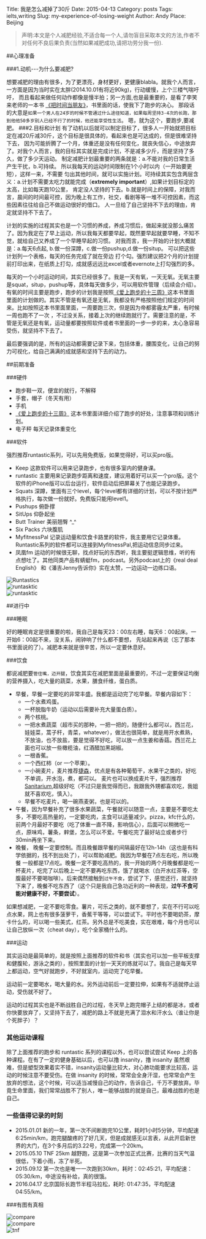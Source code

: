 Title: 我是怎么减掉了30斤
Date: 2015-04-13
Category: posts
Tags: ielts,writing
Slug: my-experience-of-losing-weight
Author: Andy
Place: Beijing

<div id="weight_container" style=" margin: 0 auto"></div>

<script>
$(function () {
    $('#weight_container').highcharts({
        chart: {
            type: 'line'
        },
        title: {
            text: 'Weight'
        },
        
        //subtitle: {
        //   text: 'Source: WorldClimate.com'
        //},
        xAxis: {
            categories: ["2014-11-02", "2014-11-03", "2014-11-04", "2014-11-08", "2014-11-09", "2014-11-10", "2014-11-11", "2014-11-12", "2014-11-13", "2014-11-14", "2014-11-15", "2014-11-16", "2014-11-17", "2014-11-18", "2014-11-19", "2014-11-20", "2014-11-21", "2014-11-22", "2014-11-23", "2014-11-24", "2014-11-25", "2014-11-26", "2014-11-27", "2014-11-28", "2014-11-29", "2014-12-01", "2014-12-02", "2014-12-03", "2014-12-04", "2014-12-08", "2014-12-09", "2014-12-10", "2014-12-11", "2014-12-12", "2014-12-13", "2014-12-14", "2014-12-15", "2014-12-16", "2014-12-17", "2014-12-18", "2014-12-19", "2014-12-20", "2014-12-21", "2014-12-22", "2014-12-23", "2014-12-24", "2014-12-25", "2014-12-26", "2014-12-27", "2014-12-28", "2014-12-29", "2014-12-30", "2014-12-31", "2015-01-01", "2015-01-02", "2015-01-03", "2015-01-04", "2015-01-05", "2015-01-06", "2015-01-07", "2015-01-08", "2015-01-09", "2015-01-10", "2015-01-11", "2015-01-12", "2015-01-13", "2015-01-14", "2015-01-15", "2015-01-16", "2015-01-17", "2015-01-18", "2015-01-22", "2015-01-23", "2015-01-24", "2015-02-03", "2015-02-04", "2015-02-05", "2015-02-06", "2015-02-12", "2015-02-13", "2015-02-14", "2015-03-04", "2015-03-05", "2015-03-06", "2015-03-07", "2015-03-08", "2015-03-11", "2015-03-12", "2015-03-13", "2015-03-14", "2015-03-15", "2015-03-16", "2015-03-18", "2015-03-19", "2015-03-20", "2015-03-21", "2015-03-23", "2015-03-24", "2015-03-25", "2015-03-26", "2015-03-27", "2015-04-01", "2015-04-02", "2015-04-03", "2015-04-04", "2015-04-07", "2015-04-08", "2015-04-09", "2015-04-11", "2015-04-12", "2015-04-13","2015-04-14"]
        },
        yAxis: {
            title: {
                text: 'Weight(kg)'
            }
        },
        plotOptions: {
            line: {
                dataLabels: {
                    enabled: true
                },
                enableMouseTracking: true
            }
        },
        series: [{
            name: 'Weight',
            data: [84.0, 84.0, 84.0, 83.5, 83.7, 83.2, 83.0, 83.0, 82.6, 82.2, 82.6, 82.6, 82.6, 82.2, 81.8, 82.2, 82.0, 82.0, 82.3, 82.3, 81.6, 81.0, 81.5, 81.5, 81.5, 81.2, 81.0, 81.0, 81.0, 81.6, 80.5, 80.5, 80.5, 80.1, 80.5, 80.1, 80.1, 79.1, 78.4, 77.9, 77.8, 77.7, 77.0, 76.3, 76.3, 76.3, 77.3, 77.3, 77.3, 75.6, 75.7, 75.7, 75.3, 75.3, 75.3, 75.0, 74.5, 74.7, 74.1, 74.5, 73.9, 74.3, 73.8, 73.8, 73.8, 73.7, 73.3, 73.3, 73.1, 73.1, 73.1, 73.0, 73.0, 73.0, 72.5, 71.7, 71.7, 71.7, 71.4, 71.4, 71.4, 73.3, 73.3, 72.4, 72.4, 72.4, 71.9, 71.0, 70.6, 71.1, 71.1, 71.1, 70.6, 70.3, 70.3, 70.3, 69.8, 69.8, 70.2, 70.2, 70.2, 69.9, 69.4, 69.4, 69.4, 69.3, 69.3, 69.3, 69.4, 68.4, 68.4,68.1]
        }]
    });
});
</script>


>声明:本文是个人减肥经验,不适合每一个人,请勿盲目采取本文的方法,作者不对任何不良后果负责(当然如果减肥成功,请把功劳分我一份).


##心理准备

###1.动机---为什么要减肥?

想要减肥的理由有很多，为了更漂亮，身材更好，更健康blabla。就我个人而言，一方面是因为当时实在太胖(2014.10.01有将近90kg)，行动缓慢，上个三楼气喘吁吁，
而且看起来做任何动作都像是慢半拍；另一方面,也是最重要的，是看了李笑来老师的一本书 [《把时间当朋友》](http://www.amazon.cn/%E6%8A%8A%E6%97%B6%E9%97%B4%E5%BD%93%E4%BD%9C%E6%9C%8B%E5%8F%8B-%E6%9D%8E%E7%AC%91%E6%9D%A5/dp/B00FU3CRZI/ref=sr_1_1?ie=UTF8&qid=1428981468&sr=8-1&keywords=%E6%8A%8A%E6%97%B6%E9%97%B4%E5%BD%93%E6%9C%8B%E5%8F%8B)，书里面的话，使我下了跑步的决心。
 那段话的大意是`如果一个男人在24岁的时候不管通过什么途径知道，如果每周坚持3-4次的长跑，那到他他50多岁别人已经不行了的时候，他还能享受性生活`。
 嗯，就为这个，要跑步,要减肥。
###2.目标和计划
有了动机以后就可以制定目标了，很多人一开始就把目标定在减20斤减30斤，这个目标是很具体的，看起来也是可达成的，但是很难坚持下去，
因为可能折腾了一个月，体重还是没有任何变化，就丧失信心，中途放弃了。对我个人而言，我的目标其实就是完成计划，不是减多少斤，而是坚持了多久，做了多少天运动。
制定减肥计划最重要的两条就是：a.不能对我的日常生活产生干扰，b.可持续。 所以我每天的运动时间限制在1个小时以内（一开始要更短），这样一来，不需要
匀出其他时间，就可以实施计划。可持续其实包含两层含义：a.计划不需要太吃力就能完成（**extremely important**）,如果计划目标定的太高，比如每天跑10公里，
肯定没人坚持的下去。b.就是时间上的保障，对我而言，晨间的时间最可控，因为晚上有工作，社交，看剧等等一堆不可控因素，而这些因素往往给自己不做运动很好的借口。
人一旦给了自己坚持不下去的理由，肯定就坚持不下去了。

计划的实施的过程其实也是一个习惯的养成，养成习惯后，做起来就没那么痛苦了。因为我定在了早上运动，所以我每天都要早起，既然要早起就要早睡，不知不觉，就给自己又养成了一个早睡早起的习惯。
对我而言，我一开始的计划大概就是：a.每天6点起, b.做一份深蹲，c.做一份pushup,d.做一份situp。 可以把这些计划列一个表格，每天的任务完成了就在旁边
打个勾。强烈建议把2个月的计划提前打印出来，在纸质上打勾，成就感远远比excel或者evernote上打勾强烈的多。

每天的一个小时运动时间，其实已经很多了。我是一天有氧，一天无氧。无氧主要是squat，situp，pushup等，具体每天做多少，可以用软件管理（后续会介绍）。
有氧的时间主要是跑步，跑步的计划我是按照[《爱上跑步的十三周》](http://www.amazon.cn/%E7%88%B1%E4%B8%8A%E8%B7%91%E6%AD%A5%E7%9A%8413%E5%91%A8-%E4%BC%8A%E6%81%A9%C2%B7%E9%BA%A6%E5%85%8B%E5%B0%BC%E5%B0%94/dp/B00K0F7ZU8/ref=sr_1_1?ie=UTF8&qid=1428986015&sr=8-1&keywords=%E7%88%B1%E4%B8%8A%E8%B7%91%E6%AD%A5%E5%8D%81%E4%B8%89%E5%91%A8)这本书里面
里面的计划做的。其实不管是有氧还是无氧，我都没有严格按照他们规定的时间来。比如按照这本书里面里面，一周要跑三次，但是因为帝都雾霾太严重，有时候一周也跑不了一次
，不过没关系，接着上次的继续跑就行了。需要注意的是，不管是无氧还是有氧，运动量都要按照软件或者书里面的一步一步的来，太心急容易受伤，就坚持不下去了。

最后要强调的是，所有的运动都需要记录下来，包括体重，腰围变化，让自己的努力可视化，给自己满满的成就感和坚持下去的动力。

##前期准备

###硬件

- 跑步鞋一双，便宜的就行，不解释
- 手套，帽子（冬天有用）
- 手机
- [《爱上跑步的十三周》](http://www.amazon.cn/%E7%88%B1%E4%B8%8A%E8%B7%91%E6%AD%A5%E7%9A%8413%E5%91%A8-%E4%BC%8A%E6%81%A9%C2%B7%E9%BA%A6%E5%85%8B%E5%B0%BC%E5%B0%94/dp/B00K0F7ZU8/ref=sr_1_1?ie=UTF8&qid=1428986015&sr=8-1&keywords=%E7%88%B1%E4%B8%8A%E8%B7%91%E6%AD%A5%E5%8D%81%E4%B8%89%E5%91%A8) 这本书里面详细介绍了跑步的好处，注意事项和训练计划。
- 电子秤 每天记录体重变化

###软件

强烈推荐runtastic系列，可以先用免费版，如果觉得好，可以买pro版。





- Keep 这款软件可以用来记录跑步，也有很多室内的健身课。
- runtastic 主要用来记录跑步距离和速度，建议用着好可以买一个pro版。这个软件的iPhone版可以后台运行，软件启动后把屏幕关了也能记录跑步。
- Squats  深蹲，里面有三个level，每个level都有详细的计划，可以不按计划严格执行，每次做一份就好。免费版只能用level1。
- Pushups 俯卧撑
- SitUps 仰卧起坐
- Butt Trainer  美丽翘臀 ^_^
- Six Packs 六块腹肌
- MyfitnessPal 记录运动量和饮食卡路里的软件，我主要用它记录体重。Runtastic系列的软件都可以连接到MyfitnessPal,把运动信息同步过来。
- 凤凰fm 运动的时候很无聊，找点好玩的东西听，我主要挺逻辑思维，听的有点想吐了。其他同类产品有蜻蜓fm，podcast。另外podcast上的《real deal English》
和《潘吉Jenny告诉你》实在太赞，一边运动一边练口语。

<div class="row">
  <div class="col-sm-4">
    <img src="/static/images/runtastics.PNG" alt="Runtastics" class="carousel-inner  img-rounded center-block"/>
  </div>
  <div class="col-sm-4">
    <img src="/static/images/runtastic.PNG" alt="runtasktic" class="carousel-inner  img-rounded center-block"/>
  </div>
  <div class="col-sm-4">
    <img src="/static/images/myfitnesspal.PNG" alt="runtasktic" class="carousel-inner  img-rounded center-block"/>
  </div>
</div>




##进行中

###睡眠

好的睡眠肯定是很重要的啦，我自己是每天23：00左右睡，每天6：00起床。一开始6：00起不来，没关系，闹钟响了什么都不要想，
先站起来再说（忘了那本书里面说的了）。减肥本来就是很辛苦，所以一定要休息好。

###饮食

都说减肥要`管住嘴，迈开腿`，饮食其实在减肥里面是最重要的，不过一定要保证均衡的营养摄入，吃大量的蔬菜，水果，膳食纤维，蛋白质。

- 早餐，早餐一定要吃的非常丰盛。我都是运动完了吃早餐。早餐内容如下：
  - 一个水煮鸡蛋。
  - 一杯脱脂牛奶（运动以后需要补充大量蛋白质）。
  - 两个核桃。
  - 一把水煮蔬菜（超市买的那种，一把一把的，随便什么都可以，西兰花，娃娃菜，蒿子秆，青菜，whatever），做法也很简单，就是用开水煮熟，不放油，也不放盐，要是觉得不好吃，可以放一点生姜和香菇。西兰花上面也可以放一些橄榄油，红酒醋加黑胡椒。
  - 一根香蕉。
  - 一个西红柿（or 一个苹果）。
  - 一小碗麦片，麦片推荐[捷森](http://www.amazon.cn/Jason%E6%8D%B7%E6%A3%AE%E6%97%A9%E9%A4%90%E9%BA%A6%E7%89%871KG/dp/B003NNUO34/ref=sr_1_3?ie=UTF8&qid=1428989957&sr=8-3&keywords=%E6%8D%B7%E6%A3%AE)，优点是有各种葡萄干，水果干之类的，好吃不单调，开水泡，煮，都可以。 麦片也可以换成麦片干，强烈推荐[Sanitarium](http://www.amazon.cn/gp/product/B00JTO33RK?psc=1&ref_=oh_aui_detailpage_o07_s00),超级好吃（不过只是我觉得而已，我跟我外甥都喜欢吃，我姐就不喜欢吃，慎入）。
  - 早餐不吃麦片，喝一碗燕麦粥，也是可以的。
- 午餐，因为早餐补充了很多水果蔬菜，午餐就可以随意一点，主要是不要吃太多，不要吃高热量的，一定要吃肉，主食可以适量减少。pizza，kfc什么的，前两个月最好不要吃（吃了体重一直不降，影响信心），后面可以稍微吃一点，原味鸡，薯条，辢堡，怎么可以不爱。午餐吃完了最好站立或者步行30min再坐下来。
- 晚餐， 晚餐一定要控制。而且晚餐跟早餐的间隔最好在12h-14h（这也是有科学依据的，找不到出处了），可以帮助减肥。我因为早餐在7点左右吃，所以晚餐
一般都是17点吃。晚餐一定不要吃高热的，我一开始的两个月晚餐都是吃一杯麦片，吃完了以后晚上一定不要再吃东西，饿了就喝水（白开水红茶等，空腹最好不要喝咖啡）。后来偶然接触到`过午不食`，尝试了下，感觉还行，就坚持下来了，晚餐不吃东西了（这个只是我自己急功近利的一种表现，**过午不食可能对健康不好，不要尝试**）。

如果想减肥，一定不要吃零食。薯片，可乐之类的，就不要想了，实在不行可以吃点水果，网上也有很多菠萝干，香蕉干等等，可以尝试下。平时也不要喝奶茶，摩卡什么的，可以喝一些美式，红茶。另外总是不吃美食，实在艰难，每个月也可以让自己放纵一次（cheat day），吃个全家桶什么的。

###运动

其实运动是最简单的，就是按照上面推荐的软件和书（其实也可以加一些平板支撑和健腹轮，游泳之类的），按照里面的计划一天天的练就可以了。我自己是每天早上都运动，空气好就跑步，不好就室内，运动完了吃早餐。

运动前一定要喝水，喝大量的水。另外运动前后一定要拉伸，如果有不适就停止运动，受伤就不好了。

运动的过程其实也是不断战胜自己的过程，冬天早上跑完帽子上结的都是冰，或者你快要放弃了，又坚持下去了，减肥的路上不就是充满了泪水和汗水么（谁让你是个死胖子）？

### 其他运动课程
除了上面推荐的跑步和 runtastic 系列的课程以外，也可以尝试尝试 Keep 上的各种课程。在有了一定的健身基础以后，也可以撸 insanity，撸 insanity 虽然艰难，但是塑型效果着实不错，insanity运动量比较大，对心肺功能要求比较高，运动的时候注意不要受伤。在做 insanity 的时候，常常会全身汗湿，也常常会产生放弃的想法，这个时候，可以适当减慢自己的动作，告诉自己，千万不要放弃。毕竟生命里面，我们常常战胜不了别人，唯一能够战胜的就是自己，最难战胜的也是自己。

### 一些值得记录的时刻
 - 2015.01.01 新的一年，第一次不间断跑完10公里，耗时1小时5分钟，平均配速6:25min/km，跑完腿酸疼的了好几天，但是成就感无以言表，从此开启新世界的大门，在3个多月后的3.22号，完成第一个20km。
 - 2015.05.10 TNF 25km 越野跑，这是第一次参加正式比赛，比赛的当天气温很低，下着小雨，冻了半死。
 - 2015.09.12 第一次也是唯一一次跑到30km，耗时：02:45:21，平均配速：05:30/km，中途没有补给，真的很饿。
 - 2016.04.17 北京国际长跑节半程马拉松，耗时: 01:47:35，平均配速04:55/km。

###有图有真相

<div class="row">
    <div class="col-sm-4">
        <img src="/static/images/2014_2016_compare.jpg" alt="compare" class="carousel-inner  img-rounded img-responsive center-block"/>
    </div>
  <div class="col-sm-4">
        <img src="/static/images/2014_2015_compare.jpg" alt="compare" class="carousel-inner  img-rounded img-responsive center-block"/>
  </div>
  <div class="col-sm-4">
        <img src="/static/images/2015_tnf_and_half_marathon.jpg" alt="tnf"  class="carousel-inner  img-rounded img-responsive center-block"/>
  </div>
</div>
<!--
<container>
<img src="/static/images/2014_2016_compare.jpg" alt="compare" class="carousel-inner  img-rounded img-responsive center-block" style='width: 60%;'/>
<img src="/static/images/2014_2015_compare.jpg" alt="compare" class="carousel-inner  img-rounded img-responsive center-block" style='width: 60%;'/>
<img src="/static/images/2015_tnf_and_half_marathon.jpg" alt="tnf"  class="carousel-inner  img-rounded img-responsive center-block" style='width: 60%;'/>
</container>
-->
